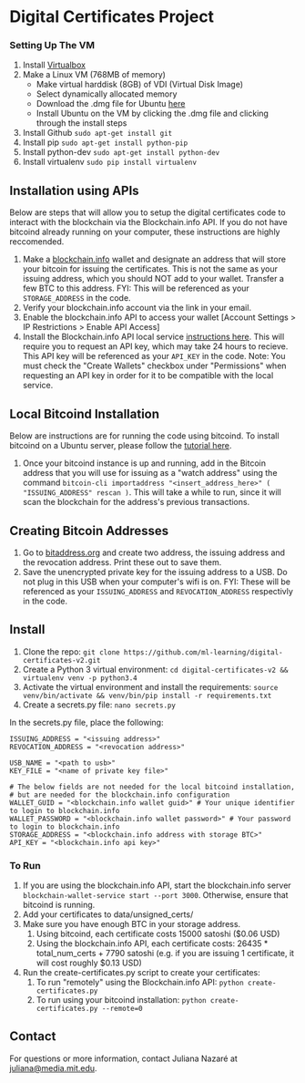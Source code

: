 # Digital Certificates Project

### Setting Up The VM 
1. Install [Virtualbox](https://www.virtualbox.org/wiki/Downloads)
2. Make a Linux VM (768MB of memory)
	* Make virtual harddisk (8GB) of VDI (Virtual Disk Image)
	* Select dynamically allocated memory
	* Download the .dmg file for Ubuntu [here](http://www.ubuntu.com/download/desktop)
	* Install Ubuntu on the VM by clicking the .dmg file and clicking through the install steps
7. Install Github `sudo apt-get install git`
8. Install pip `sudo apt-get install python-pip`
9. Install python-dev `sudo apt-get install python-dev`
9. Install virtualenv `sudo pip install virtualenv`

## Installation using APIs
Below are steps that will allow you to setup the digital certificates code to interact with the blockchain via the Blockchain.info API. If you do not have bitcoind already running on your computer, these instructions are highly reccomended.

1. Make a [blockchain.info](http://blockchain.info) wallet and designate an address that will store your bitcoin for issuing the certificates. This is not the same as your issuing address, which you should NOT add to your wallet. Transfer a few BTC to this address. FYI: This will be referenced as your `STORAGE_ADDRESS` in the code.
2. Verify your blockchain.info account via the link in your email.
3. Enable the blockchain.info API to access your wallet [Account Settings > IP Restrictions > Enable API Access]
4. Install the Blockchain.info API local service [instructions here](https://github.com/blockchain/service-my-wallet-v3). This will require you to request an API key, which may take 24 hours to recieve. This API key will be referenced as your `API_KEY` in the code. Note: You must check the "Create Wallets" checkbox under "Permissions" when requesting an API key in order for it to be compatible with the local service.

## Local Bitcoind Installation
Below are instructions are for running the code using bitcoind. To install bitcoind on a Ubuntu server, please follow the [tutorial here](https://21.co/learn/setup-a-bitcoin-development-environment/#installing-bitcoind-from-source-on-ubuntu).

1. Once your bitcoind instance is up and running, add in the Bitcoin address that you will use for issuing as a "watch address" using the command `bitcoin-cli importaddress "<insert_address_here>" ( "ISSUING_ADDRESS" rescan )`. This will take a while to run, since it will scan the blockchain for the address's previous transactions.

## Creating Bitcoin Addresses
1. Go to [bitaddress.org](http://bitaddress.org) and create two address, the issuing address and the revocation address. Print these out to save them. 
2. Save the unencrypted private key for the issuing address to a USB. Do not plug in this USB when your computer's wifi is on. FYI: These will be referenced as your `ISSUING_ADDRESS` and `REVOCATION_ADDRESS` respectivly in the code.

## Install 
1. Clone the repo: `git clone https://github.com/ml-learning/digital-certificates-v2.git`
2. Create a Python 3 virtual environment: `cd digital-certificates-v2 && virtualenv venv -p python3.4`
3. Activate the virtual environment and install the requirements: `source venv/bin/activate && venv/bin/pip install -r requirements.txt`
4. Create a secrets.py file: `nano secrets.py`

In the secrets.py file, place the following:

```
ISSUING_ADDRESS = "<issuing address>"
REVOCATION_ADDRESS = "<revocation address>"

USB_NAME = "<path to usb>"
KEY_FILE = "<name of private key file>"

# The below fields are not needed for the local bitcoind installation,
# but are needed for the blockchain.info configuration
WALLET_GUID = "<blockchain.info wallet guid>" # Your unique identifier to login to blockchain.info
WALLET_PASSWORD = "<blockchain.info wallet password>" # Your password to login to blockchain.info
STORAGE_ADDRESS = "<blockchain.info address with storage BTC>" 
API_KEY = "<blockchain.info api key>"
```

### To Run
1. If you are using the blockchain.info API, start the blockchain.info server `blockchain-wallet-service start --port 3000`. Otherwise, ensure that bitcoind is running.
2. Add your certificates to data/unsigned_certs/
3. Make sure you have enough BTC in your storage address.
	1. Using bitcoind, each certificate costs 15000 satoshi ($0.06 USD)
	2. Using the blockchain.info API, each certificate costs: 26435 * total_num_certs + 7790 satoshi (e.g. if you are issuing 1 certificate, it will cost roughly $0.13 USD)
4. Run the create-certificates.py script to create your certificates: 
	1. To run "remotely" using the Blockchain.info API: `python create-certificates.py`
	2. To run using your bitcoind installation: `python create-certificates.py --remote=0`

## Contact
For questions or more information, contact Juliana Nazaré at [juliana@media.mit.edu](mailto:juliana@media.mit.edu).

